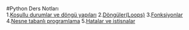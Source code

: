 #Python Ders Notları                    
1.[Koşullu durumlar ve döngü yapıları](Kosullu_durumlar_dongu_yapilari.ipynb)
2.[Döngüler(Loops)](Döngüler(Loops).ipynb)
3.[Fonksiyonlar](fonksiyonlar.ipynb)
4.[Nesne tabanlı programlama](Nesne_Tabanlı_Programlama.ipynb)
5.[Hatalar ve istisnalar](Hatalar_ve_istisnalar.ipynb)
